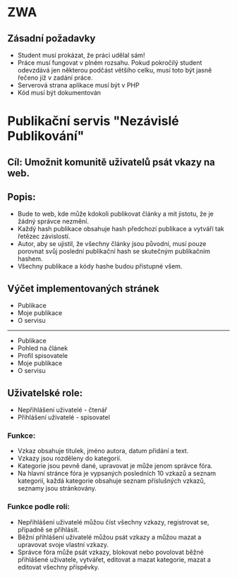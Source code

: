 # ZWA
## Zásadní požadavky
- Student musí prokázat, že práci udělal sám!
- Práce musí fungovat v plném rozsahu. Pokud pokročilý student odevzdává jen některou podčást většího celku, musí toto být jasně řečeno již v zadání práce.
- Serverová strana aplikace musí být v PHP
- Kód musí být dokumentován

# Publikační servis "Nezávislé Publikování"

## Cíl: Umožnit komunitě uživatelů psát vkazy na web.

## Popis:
- Bude to web, kde může kdokoli publikovat články a mít jistotu, že je žádný správce nezmění.
- Každý hash publikace obsahuje hash předchozí publikace a vytváří tak řetězec závislostí.
- Autor, aby se ujistil, že všechny články jsou původní, musí pouze porovnat svůj poslední publikační hash se skutečným publikačním hashem.
- Všechny publikace a kódy hashe budou přístupné všem. 
## Výčet implementovaných stránek
- Publikace
- Moje publikace
- O servisu

---

- Publikace
- Pohled na článek
- Profil spisovatele
- Moje publikace
- O servisu




## Uživatelské role:
- Nepřihlášení uživatelé - čtenář
- Přihlášení uživatelé - spisovatel

### Funkce:
- Vzkaz obsahuje titulek, jméno autora, datum přidání a text.
- Vzkazy jsou rozděleny do kategorií.
- Kategorie jsou pevně dané, upravovat je může jenom správce fóra.
- Na hlavní stránce fóra je vypsaných posledních 10 vzkazů a seznam kategorií, každá kategorie obsahuje seznam příslušných vzkazů, seznamy jsou stránkovány.

### Funkce podle rolí:
- Nepřihlášení uživatelé můžou číst všechny vzkazy, registrovat se, případně se přihlásit.
- Běžní přihlášení uživatelé můžou psát vzkazy a můžou mazat a upravovat svoje vlastní vzkazy.
- Správce fóra může psát vzkazy, blokovat nebo povolovat běžné přihlášené uživatele, vytvářet, editovat a mazat kategorie, mazat a editovat všechny příspěvky.